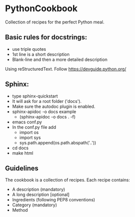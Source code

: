 # PythonCookbook
Collection of recipes for the perfect Python meal.

## Basic rules for docstrings:
* use triple quotes
* 1st line is a short description
* Blank-line and then a more detailed description

Using reStructuredText. Follow https://devguide.python.org/


## Sphinx:
* type sphinx-quickstart
* It will ask for a root folder ('docs'). 
* Make sure the autodoc plugin is enabled.
* sphinx-apidoc -o docs example
    * (sphinx-apidoc -o docs . -f)
* emacs conf.py
* In the conf.py file add 
    * 	import os
    * 	import sys
    * 	sys.path.append(os.path.abspath('..'))
* cd docs
* make html

## Guidelines
The cookbook is a collection of recipes. Each recipe contains:
* A description (mandatory) 
* A long description [optional]
* Ingredients (following PEP8 conventions)
* Category (mandatory)
* Method